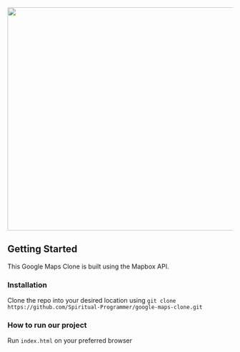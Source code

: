 <img src ="/images/googleMapsClone.gif" width="1000" height="500">
                                                                                                 
## Getting Started
This Google Maps Clone is built using the Mapbox API.

### Installation

Clone the repo into your desired location using `git clone https://github.com/Spiritual-Programmer/google-maps-clone.git`

### How to run our project

Run `index.html` on your preferred browser

